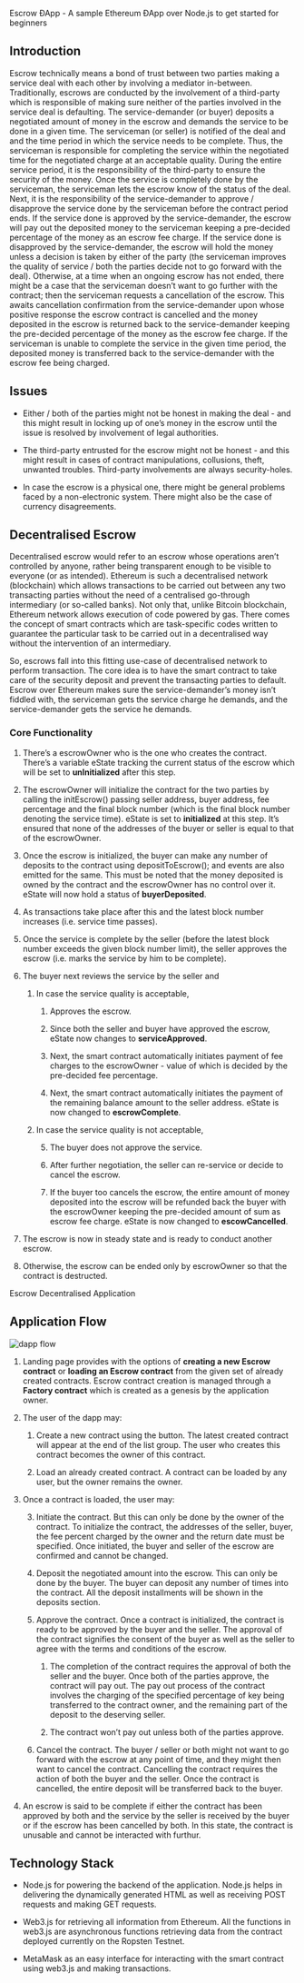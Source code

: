 Escrow ÐApp - A sample Ethereum ÐApp over Node.js to get started for beginners

## Introduction

Escrow technically means a bond of trust between two parties making a service deal with each other by involving a mediator in-between. Traditionally, escrows are conducted by the involvement of a third-party which is responsible of making sure neither of the parties involved in the service deal is defaulting. The service-demander (or buyer) deposits a negotiated amount of money in the escrow and demands the service to be done in a given time. The serviceman (or seller) is notified of the deal and and the time period in which the service needs to be complete. Thus, the serviceman is responsible for completing the service within the negotiated time for the negotiated charge at an acceptable quality. During the entire service period, it is the responsibility of the third-party to ensure the security of the money. Once the service is completely done by the serviceman, the serviceman lets the escrow know of the status of the deal. Next, it is the responsibility of the service-demander to approve / disapprove the service done by the serviceman before the contract period ends. If the service done is approved by the service-demander, the escrow will pay out the deposited money to the serviceman keeping a pre-decided percentage of the money as an escrow fee charge. If the service done is disapproved by the service-demander, the escrow will hold the money unless a decision is taken by either of the party (the serviceman improves the quality of service / both the parties decide not to go forward with the deal). Otherwise, at a time when an ongoing escrow has not ended, there might be a case that the serviceman doesn’t want to go further with the contract; then the serviceman requests a cancellation of the escrow. This awaits cancellation confirmation from the service-demander upon whose positive response the escrow contract is cancelled and the money deposited in the escrow is returned back to the service-demander keeping the pre-decided percentage of the money as the escrow fee charge. If the serviceman is unable to complete the service in the given time period, the deposited money is transferred back to the service-demander with the escrow fee being charged.

## Issues

* Either / both of the parties might not be honest in making the deal - and this might result in locking up of one’s money in the escrow until the issue is resolved by involvement of legal authorities.

* The third-party entrusted for the escrow might not be honest - and this might result in cases of contract manipulations, collusions, theft, unwanted troubles. Third-party involvements are always security-holes.

* In case the escrow is a physical one, there might be general problems faced by a non-electronic system. There might also be the case of currency disagreements.

## Decentralised Escrow

Decentralised escrow would refer to an escrow whose operations aren’t controlled by anyone, rather being transparent enough to be visible to everyone (or as intended). Ethereum is such a decentralised network (blockchain) which allows transactions to be carried out between any two transacting parties without the need of a centralised go-through intermediary (or so-called banks). Not only that, unlike Bitcoin blockchain, Ethereum network allows execution of code powered by gas. There comes the concept of smart contracts which are task-specific codes written to guarantee the particular task to be carried out in a decentralised way without the intervention of an intermediary.

So, escrows fall into this fitting use-case of decentralised network to perform transaction. The core idea is to have the smart contract to take care of the security deposit and prevent the transacting parties to default. Escrow over Ethereum makes sure the service-demander’s money isn’t fiddled with, the serviceman gets the service charge he demands, and the service-demander gets the service he demands.

### Core Functionality

1. There’s a escrowOwner who is the one who creates the contract. There’s a variable eState tracking the current status of the escrow which will be set to **unInitialized** after this step.

2. The escrowOwner will initialize the contract for the two parties by calling the initEscrow() passing seller address, buyer address, fee percentage and the final block number (which is the final block number denoting the service time). eState is set to **initialized** at this step. It’s ensured that none of the addresses of the buyer or seller is equal to that of the escrowOwner.

3. Once the escrow is initialized, the buyer can make any number of deposits to the contract using depositToEscrow(); and events are also emitted for the same. This must be noted that the money deposited is owned by the contract and the escrowOwner has no control over it. eState will now hold a status of **buyerDeposited**.

4. As transactions take place after this and the latest block number increases (i.e. service time passes).

5. Once the service is complete by the seller (before the latest block number exceeds the given block number limit), the seller approves the escrow (i.e. marks the service by him to be complete).

6. The buyer next reviews the service by the seller and

    1. In case the service quality is acceptable,

        1. Approves the escrow.

        2. Since both the seller and buyer have approved the escrow, eState now changes to **serviceApproved**.

        3. Next, the smart contract automatically initiates payment of fee charges to the escrowOwner - value of which is decided by the pre-decided fee percentage.

        4. Next, the smart contract automatically initiates the payment of the remaining balance amount to the seller address. eState is now changed to **escrowComplete**.

    2. In case the service quality is not acceptable,

        5. The buyer does not approve the service.

        6. After further negotiation, the seller can re-service or decide to cancel the escrow.

        7. If the buyer too cancels the escrow, the entire amount of money deposited into the escrow will be refunded back the buyer with the escrowOwner keeping the pre-decided amount of sum as escrow fee charge. eState is now changed to **escowCancelled**.

7. The escrow is now in steady state and is ready to conduct another escrow.

8. Otherwise, the escrow can be ended only by escrowOwner so that the contract is destructed.

Escrow Decentralised Application

## Application Flow

![dapp flow](https://i.imgur.com/0DT48Nk.png)

1. Landing page provides with the options of **creating a new Escrow contract** or **loading an Escrow contract** from the given set of already created contracts. Escrow contract creation is managed through a **Factory contract** which is created as a genesis by the application owner. 

2. The user of the dapp may:

    1. Create a new contract using the button. The latest created contract will appear at the end of the list group. The user who creates this contract becomes the owner of this contract.

    2. Load an already created contract. A contract can be loaded by any user, but the owner remains the owner.

3. Once a contract is loaded, the user may:

    3. Initiate the contract. But this can only be done by the owner of the contract. To initialize the contract, the addresses of the seller, buyer, the fee percent charged by the owner and the return date must be specified. Once initiated, the buyer and seller of the escrow are confirmed and cannot be changed.

    4. Deposit the negotiated amount into the escrow. This can only be done by the buyer. The buyer can deposit any number of times into the contract. All the deposit installments will be shown in the deposits section.

    5. Approve the contract. Once a contract is initialized, the contract is ready to be approved by the buyer and the seller. The approval of the contract signifies the consent of the buyer as well as the seller to agree with the terms and conditions of the escrow.

        1. The completion of the contract requires the approval of both the seller and the buyer. Once both of the parties approve, the contract will pay out. The pay out process of the contract involves the charging of the specified percentage of key being transferred to the contract owner, and the remaining part of the deposit to the deserving seller.

        2. The contract won’t pay out unless both of the parties approve.

    6. Cancel the contract. The buyer / seller or both might not want to go forward with the escrow at any point of time, and they might then want to cancel the contract. Cancelling the contract requires the action of both the buyer and the seller. Once the contract is cancelled, the entire deposit will be transferred back to the buyer.

4. An escrow is said to be complete if either the contract has been approved by both and the service by the seller is received by the buyer or if the escrow has been cancelled by both. In this state, the contract is unusable and cannot be interacted with furthur.

## Technology Stack

* Node.js for powering the backend of the application. Node.js helps in delivering the dynamically generated HTML as well as receiving POST requests and making GET requests.

* Web3.js for retrieving all information from Ethereum. All the functions in web3.js are asynchronous functions retrieving data from the contract deployed currently on the Ropsten Testnet.

* MetaMask as an easy interface for interacting with the smart contract using web3.js and making transactions.

